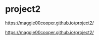 # project2

 https://maggie00cooper.github.io/project2/

 https://maggie00cooper.github.io/project2/
